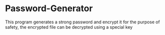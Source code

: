 # Password-Generator
This program generates a strong password and encrypt it for the purpose of safety, the encrypted file can be decrypted using a special key
